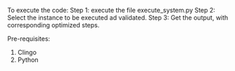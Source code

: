 To execute the code:
Step 1: execute the file execute_system.py
Step 2: Select the instance to be executed ad validated.
Step 3: Get the output, with corresponding optimized steps.


Pre-requisites:
1. Clingo
2. Python